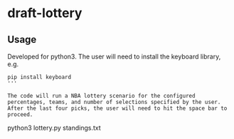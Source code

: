 # draft-lottery

## Usage

Developed for python3. The user will need to install the keyboard library, e.g.

```
pip install keyboard
'''

The code will run a NBA lottery scenario for the configured percentages, teams, and number of selections specified by the user.
After the last four picks, the user will need to hit the space bar to proceed.

```
python3 lottery.py standings.txt
```